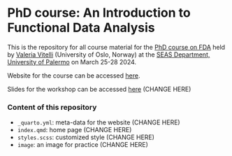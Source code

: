 # PhD course: An Introduction to Functional Data Analysis

This is the repository for all course material for the [PhD course on FDA](https://valeriavitelli.github.io/PhDcourse_FDA/) held by [Valeria Vitelli](https://www.med.uio.no/imb/english/people/aca/valeriv/) (University of Oslo, Norway) at the [SEAS Department, University of Palermo](https://www.unipa.it/dipartimenti/seas/en/index.html) on March 25-28 2024.

Website for the course can be accessed [here](https://valeriavitelli.github.io/PhDcourse_FDA/).

Slides for the workshop can be accessed [here](https://andreaczhang.github.io/slides-02quarto/) (CHANGE HERE)

### Content of this repository

* `_quarto.yml`: meta-data for the website (CHANGE HERE)
* `index.qmd`: home page (CHANGE HERE)
* `styles.scss`: customized style (CHANGE HERE)
* `image`: an image for practice (CHANGE HERE)

